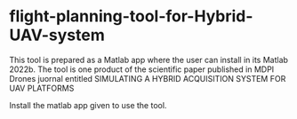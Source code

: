 # flight-planning-tool-for-Hybrid-UAV-system
This tool is prepared as a Matlab app where the user can install in its Matlab 2022b.
The tool is one product of the scientific paper published in MDPI Drones juornal entitled 
SIMULATING A HYBRID ACQUISITION SYSTEM FOR UAV PLATFORMS

Install the matlab app given to use the tool.
